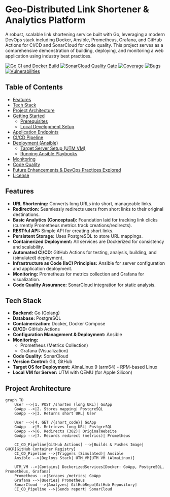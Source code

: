 # Geo-Distributed Link Shortener & Analytics Platform

A robust, scalable link shortening service built with Go, leveraging a modern DevOps stack including Docker, Ansible,
Prometheus, Grafana, and GitHub Actions for CI/CD and SonarCloud for code quality. This project serves as a
comprehensive demonstration of building, deploying, and monitoring a web application using industry best practices.

[![Go CI and Docker Build](https://github.com/IgorKostoski/linkshortener/actions/workflows/ci.yml/badge.svg)](https://github.com/IgorKostoski/linkshortener/actions/workflows/ci.yml)
[![SonarCloud Quality Gate](https://sonarcloud.io/api/project_badges/measure?project=IgorKostoski_linkshortener&metric=alert_status)](https://sonarcloud.io/summary/overall?id=IgorKostoski_linkshortener)
[![Coverage](https://sonarcloud.io/api/project_badges/measure?project=IgorKostoski_linkshortener&metric=coverage)](https://sonarcloud.io/summary/overall?id=IgorKostoski_linkshortener)
[![Bugs](https://sonarcloud.io/api/project_badges/measure?project=IgorKostoski_linkshortener&metric=bugs)](https://sonarcloud.io/summary/overall?id=IgorKostoski_linkshortener)
[![Vulnerabilities](https://sonarcloud.io/api/project_badges/measure?project=IgorKostoski_linkshortener&metric=vulnerabilities)](https://sonarcloud.io/summary/overall?id=IgorKostoski_linkshortener)

## Table of Contents

- [Features](#features)
- [Tech Stack](#tech-stack)
- [Project Architecture](#project-architecture)
- [Getting Started](#getting-started)
    - [Prerequisites](#prerequisites)
    - [Local Development Setup](#local-development-setup)
- [Application Endpoints](#application-endpoints)
- [CI/CD Pipeline](#cicd-pipeline)
- [Deployment (Ansible)](#deployment-ansible)
    - [Target Server Setup (UTM VM)](#target-server-setup-utm-vm)
    - [Running Ansible Playbooks](#running-ansible-playbooks)
- [Monitoring](#monitoring)
- [Code Quality](#code-quality)
- [Future Enhancements & DevOps Practices Explored](#future-enhancements--devops-practices-explored)
- [License](#license)

## Features

* **URL Shortening:** Converts long URLs into short, manageable links.
* **Redirection:** Seamlessly redirects users from short links to their original destinations.
* **Basic Analytics (Conceptual):** Foundation laid for tracking link clicks (currently Prometheus metrics track
  creations/redirects).
* **RESTful API:** Simple API for creating short links.
* **Persistent Storage:** Uses PostgreSQL to store URL mappings.
* **Containerized Deployment:** All services are Dockerized for consistency and scalability.
* **Automated CI/CD:** GitHub Actions for testing, analysis, building, and (simulated) deployment.
* **Infrastructure as Code (IaC) Principles:** Ansible for server configuration and application deployment.
* **Monitoring:** Prometheus for metrics collection and Grafana for visualization.
* **Code Quality Assurance:** SonarCloud integration for static analysis.

## Tech Stack

* **Backend:** Go (Golang)
* **Database:** PostgreSQL
* **Containerization:** Docker, Docker Compose
* **CI/CD:** GitHub Actions
* **Configuration Management & Deployment:** Ansible
* **Monitoring:**
    * Prometheus (Metrics Collection)
    * Grafana (Visualization)
* **Code Quality:** SonarCloud
* **Version Control:** Git, GitHub
* **Target OS for Deployment:** AlmaLinux 9 (arm64) - RPM-based Linux
* **Local VM for Server:** UTM with QEMU (for Apple Silicon)

## Project Architecture

```mermaid
graph TD
    User -->|1. POST /shorten (long URL)| GoApp
    GoApp -->|2. Stores mapping| PostgreSQL
    GoApp -->|3. Returns short URL| User

    User -->|4. GET /{short_code}| GoApp
    GoApp -->|5. Retrieves long URL| PostgreSQL
    GoApp -->|6. Redirects (302)| OriginalWebsite
    GoApp -->|7. Records redirect (metrics)| Prometheus

    CI_CD_Pipeline[GitHub Actions] -->|Builds & Pushes Image| GHCR[GitHub Container Registry]
    CI_CD_Pipeline -->|Triggers (Simulated)| Ansible
    Ansible -->|Deploys Stack| UTM_VM[UTM VM (AlmaLinux)]

    UTM_VM -->|Contains| DockerizedServices[Docker: GoApp, PostgreSQL, Prometheus, Grafana]
    Prometheus -->|Scrapes /metrics| GoApp
    Grafana -->|Queries| Prometheus
    SonarCloud -->|Analyzes| GitHubRepo[GitHub Repository]
    CI_CD_Pipeline -->|Sends report| SonarCloud